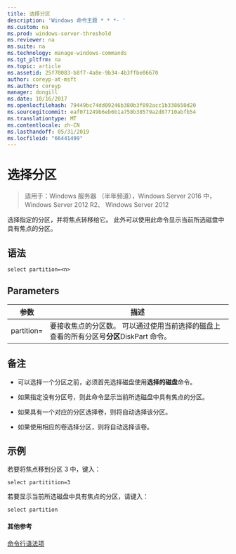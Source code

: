 ```yaml
---
title: 选择分区
description: 'Windows 命令主题 * * *- '
ms.custom: na
ms.prod: windows-server-threshold
ms.reviewer: na
ms.suite: na
ms.technology: manage-windows-commands
ms.tgt_pltfrm: na
ms.topic: article
ms.assetid: 25f70083-b8f7-4a8e-9b34-4b3ffbe06670
author: coreyp-at-msft
ms.author: coreyp
manager: dongill
ms.date: 10/16/2017
ms.openlocfilehash: 79449bc74dd09246b380b3f892acc1b338650d20
ms.sourcegitcommit: eaf071249b6eb6b1a758b38579a2d87710abfb54
ms.translationtype: MT
ms.contentlocale: zh-CN
ms.lasthandoff: 05/31/2019
ms.locfileid: "66441499"
---
```

# <a name="select-partition"></a>选择分区

>适用于：Windows 服务器 （半年频道），Windows Server 2016 中，Windows Server 2012 R2、 Windows Server 2012

选择指定的分区，并将焦点转移给它。 此外可以使用此命令显示当前所选磁盘中具有焦点的分区。  
  
  
  
## <a name="syntax"></a>语法  
  
```  
select partition=<n>  
```  
  
## <a name="parameters"></a>Parameters  
  
|   参数    |                                                                                    描述                                                                                    |
|----------------|-----------------------------------------------------------------------------------------------------------------------------------------------------------------------------------|
| partition\=<n> | 要接收焦点的分区数。 可以通过使用当前选择的磁盘上查看的所有分区号**分区**DiskPart 命令。 |
  
## <a name="remarks"></a>备注  
  
-   可以选择一个分区之前，必须首先选择磁盘使用**选择的磁盘**命令。  
  
-   如果指定没有分区号，则此命令显示当前所选磁盘中具有焦点的分区。  
  
-   如果具有一个对应的分区选择卷，则将自动选择该分区。  
  
-   如果使用相应的卷选择分区，则将自动选择该卷。  
  
## <a name="BKMK_examples"></a>示例  
若要将焦点移到分区 3 中，键入：  
  
```  
select partitition=3  
```  
  
若要显示当前所选磁盘中具有焦点的分区，请键入：  
  
```  
select partition  
```  
  
#### <a name="additional-references"></a>其他参考  
[命令行语法项](command-line-syntax-key.md)  
  

  

